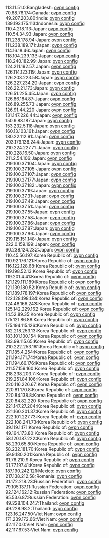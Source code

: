 113.11.51.0:Bangladesh: [ovpn config](vpn/113_11_51_0.ovpn)  
70.68.76.174:Canada: [ovpn config](vpn/70_68_76_174.ovpn)  
49.207.203.80:India: [ovpn config](vpn/49_207_203_80.ovpn)  
139.193.175.113:Indonesia: [ovpn config](vpn/139_193_175_113.ovpn)  
110.4.218.113:Japan: [ovpn config](vpn/110_4_218_113.ovpn)  
110.54.34.93:Japan: [ovpn config](vpn/110_54_34_93.ovpn)  
111.238.178.94:Japan: [ovpn config](vpn/111_238_178_94.ovpn)  
111.238.189.171:Japan: [ovpn config](vpn/111_238_189_171.ovpn)  
114.16.18.46:Japan: [ovpn config](vpn/114_16_18_46.ovpn)  
118.104.239.133:Japan: [ovpn config](vpn/118_104_239_133.ovpn)  
118.240.182.99:Japan: [ovpn config](vpn/118_240_182_99.ovpn)  
124.211.192.57:Japan: [ovpn config](vpn/124_211_192_57.ovpn)  
126.114.123.119:Japan: [ovpn config](vpn/126_114_123_119.ovpn)  
126.203.223.58:Japan: [ovpn config](vpn/126_203_223_58.ovpn)  
126.227.234.29:Japan: [ovpn config](vpn/126_227_234_29.ovpn)  
126.22.21.173:Japan: [ovpn config](vpn/126_22_21_173.ovpn)  
126.51.225.45:Japan: [ovpn config](vpn/126_51_225_45.ovpn)  
126.86.184.87:Japan: [ovpn config](vpn/126_86_184_87.ovpn)  
126.89.255.73:Japan: [ovpn config](vpn/126_89_255_73.ovpn)  
126.91.44.220:Japan: [ovpn config](vpn/126_91_44_220.ovpn)  
131.147.226.44:Japan: [ovpn config](vpn/131_147_226_44.ovpn)  
150.9.88.187:Japan: [ovpn config](vpn/150_9_88_187.ovpn)  
153.232.5.118:Japan: [ovpn config](vpn/153_232_5_118.ovpn)  
160.13.103.161:Japan: [ovpn config](vpn/160_13_103_161.ovpn)  
180.22.112.91:Japan: [ovpn config](vpn/180_22_112_91.ovpn)  
203.179.136.244:Japan: [ovpn config](vpn/203_179_136_244.ovpn)  
210.224.227.71:Japan: [ovpn config](vpn/210_224_227_71.ovpn)  
210.228.16.50:Japan: [ovpn config](vpn/210_228_16_50.ovpn)  
211.2.54.106:Japan: [ovpn config](vpn/211_2_54_106.ovpn)  
219.100.37.104:Japan: [ovpn config](vpn/219_100_37_104.ovpn)  
219.100.37.105:Japan: [ovpn config](vpn/219_100_37_105.ovpn)  
219.100.37.107:Japan: [ovpn config](vpn/219_100_37_107.ovpn)  
219.100.37.177:Japan: [ovpn config](vpn/219_100_37_177.ovpn)  
219.100.37.182:Japan: [ovpn config](vpn/219_100_37_182.ovpn)  
219.100.37.19:Japan: [ovpn config](vpn/219_100_37_19.ovpn)  
219.100.37.31:Japan: [ovpn config](vpn/219_100_37_31.ovpn)  
219.100.37.49:Japan: [ovpn config](vpn/219_100_37_49.ovpn)  
219.100.37.51:Japan: [ovpn config](vpn/219_100_37_51.ovpn)  
219.100.37.55:Japan: [ovpn config](vpn/219_100_37_55.ovpn)  
219.100.37.58:Japan: [ovpn config](vpn/219_100_37_58.ovpn)  
219.100.37.86:Japan: [ovpn config](vpn/219_100_37_86.ovpn)  
219.100.37.87:Japan: [ovpn config](vpn/219_100_37_87.ovpn)  
219.100.37.96:Japan: [ovpn config](vpn/219_100_37_96.ovpn)  
219.115.151.148:Japan: [ovpn config](vpn/219_115_151_148.ovpn)  
222.0.159.199:Japan: [ovpn config](vpn/222_0_159_199.ovpn)  
60.238.124.232:Japan: [ovpn config](vpn/60_238_124_232.ovpn)  
110.45.56.197:Korea Republic of: [ovpn config](vpn/110_45_56_197.ovpn)  
110.92.176.121:Korea Republic of: [ovpn config](vpn/110_92_176_121.ovpn)  
116.122.128.68:Korea Republic of: [ovpn config](vpn/116_122_128_68.ovpn)  
119.198.52.13:Korea Republic of: [ovpn config](vpn/119_198_52_13.ovpn)  
119.201.4.41:Korea Republic of: [ovpn config](vpn/119_201_4_41.ovpn)  
121.129.111.189:Korea Republic of: [ovpn config](vpn/121_129_111_189.ovpn)  
121.139.180.52:Korea Republic of: [ovpn config](vpn/121_139_180_52.ovpn)  
121.189.178.197:Korea Republic of: [ovpn config](vpn/121_189_178_197.ovpn)  
122.128.198.134:Korea Republic of: [ovpn config](vpn/122_128_198_134.ovpn)  
124.48.166.243:Korea Republic of: [ovpn config](vpn/124_48_166_243.ovpn)  
125.142.229.162:Korea Republic of: [ovpn config](vpn/125_142_229_162.ovpn)  
14.52.89.35:Korea Republic of: [ovpn config](vpn/14_52_89_35.ovpn)  
175.121.86.88:Korea Republic of: [ovpn config](vpn/175_121_86_88.ovpn)  
175.194.115.126:Korea Republic of: [ovpn config](vpn/175_194_115_126.ovpn)  
182.218.253.13:Korea Republic of: [ovpn config](vpn/182_218_253_13.ovpn)  
183.101.100.154:Korea Republic of: [ovpn config](vpn/183_101_100_154.ovpn)  
183.99.115.65:Korea Republic of: [ovpn config](vpn/183_99_115_65.ovpn)  
210.222.253.161:Korea Republic of: [ovpn config](vpn/210_222_253_161.ovpn)  
211.185.4.254:Korea Republic of: [ovpn config](vpn/211_185_4_254.ovpn)  
211.194.171.74:Korea Republic of: [ovpn config](vpn/211_194_171_74.ovpn)  
211.194.66.176:Korea Republic of: [ovpn config](vpn/211_194_66_176.ovpn)  
211.57.159.160:Korea Republic of: [ovpn config](vpn/211_57_159_160.ovpn)  
218.238.203.7:Korea Republic of: [ovpn config](vpn/218_238_203_7.ovpn)  
219.251.84.106:Korea Republic of: [ovpn config](vpn/219_251_84_106.ovpn)  
220.116.226.67:Korea Republic of: [ovpn config](vpn/220_116_226_67.ovpn)  
220.81.170.8:Korea Republic of: [ovpn config](vpn/220_81_170_8.ovpn)  
220.84.138.8:Korea Republic of: [ovpn config](vpn/220_84_138_8.ovpn)  
220.84.82.220:Korea Republic of: [ovpn config](vpn/220_84_82_220.ovpn)  
221.147.27.204:Korea Republic of: [ovpn config](vpn/221_147_27_204.ovpn)  
221.160.201.37:Korea Republic of: [ovpn config](vpn/221_160_201_37.ovpn)  
222.101.227.73:Korea Republic of: [ovpn config](vpn/222_101_227_73.ovpn)  
222.108.241.73:Korea Republic of: [ovpn config](vpn/222_108_241_73.ovpn)  
39.119.1.171:Korea Republic of: [ovpn config](vpn/39_119_1_171.ovpn)  
49.164.173.80:Korea Republic of: [ovpn config](vpn/49_164_173_80.ovpn)  
58.120.187.222:Korea Republic of: [ovpn config](vpn/58_120_187_222.ovpn)  
58.230.65.80:Korea Republic of: [ovpn config](vpn/58_230_65_80.ovpn)  
58.232.181.70:Korea Republic of: [ovpn config](vpn/58_232_181_70.ovpn)  
59.9.180.201:Korea Republic of: [ovpn config](vpn/59_9_180_201.ovpn)  
61.76.210.9:Korea Republic of: [ovpn config](vpn/61_76_210_9.ovpn)  
61.77.197.41:Korea Republic of: [ovpn config](vpn/61_77_197_41.ovpn)  
187.190.242.121:Mexico: [ovpn config](vpn/187_190_242_121.ovpn)  
217.138.212.58:Romania: [ovpn config](vpn/217_138_212_58.ovpn)  
31.172.218.23:Russian Federation: [ovpn config](vpn/31_172_218_23.ovpn)  
79.105.137.11:Russian Federation: [ovpn config](vpn/79_105_137_11.ovpn)  
92.124.162.12:Russian Federation: [ovpn config](vpn/92_124_162_12.ovpn)  
95.53.6.87:Russian Federation: [ovpn config](vpn/95_53_6_87.ovpn)  
49.228.104.247:Thailand: [ovpn config](vpn/49_228_104_247.ovpn)  
49.228.98.2:Thailand: [ovpn config](vpn/49_228_98_2.ovpn)  
123.16.247.50:Viet Nam: [ovpn config](vpn/123_16_247_50.ovpn)  
171.239.172.66:Viet Nam: [ovpn config](vpn/171_239_172_66.ovpn)  
42.117.0.0:Viet Nam: [ovpn config](vpn/42_117_0_0.ovpn)  
42.117.67.53:Viet Nam: [ovpn config](vpn/42_117_67_53.ovpn)  
